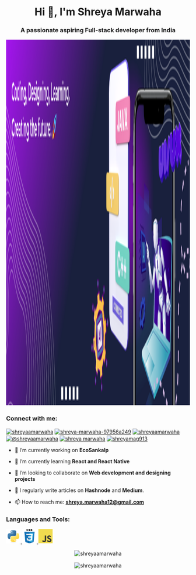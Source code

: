 <h1 align="center">Hi 👋, I'm Shreya Marwaha</h1>
<h3 align="center">A passionate aspiring Full-stack developer from India</h3>
<p align="center"> <img src="Navy Modern Marketing Expert LinkedIn Banner.png" width="1000" height="1000"/> </p>

<h3 align="left">Connect with me:</h3>
<p align="left">
  <a href="https://twitter.com/shreyaamarwaha" target="blank"><img align="center" src="https://raw.githubusercontent.com/rahuldkjain/github-profile-readme-generator/master/src/images/icons/Social/twitter.svg" alt="shreyaamarwaha" height="30" width="40" /></a>
  <a href="https://linkedin.com/in/shreya-marwaha-97956a249" target="blank"><img align="center" src="https://raw.githubusercontent.com/rahuldkjain/github-profile-readme-generator/master/src/images/icons/Social/linked-in-alt.svg" alt="shreya-marwaha-97956a249" height="30" width="40" /></a>
  <a href="https://instagram.com/shreyaamarwaha" target="blank"><img align="center" src="https://raw.githubusercontent.com/rahuldkjain/github-profile-readme-generator/master/src/images/icons/Social/instagram.svg" alt="shreyaamarwaha" height="30" width="40" /></a>
  <a href="https://hashnode.com/@shreyaamarwaha" target="blank"><img align="center" src="https://raw.githubusercontent.com/rahuldkjain/github-profile-readme-generator/master/src/images/icons/Social/hashnode.svg" alt="@shreyaamarwaha" height="30" width="40" /></a>
  <a href="https://www.youtube.com/c/shreya marwaha" target="blank"><img align="center" src="https://raw.githubusercontent.com/rahuldkjain/github-profile-readme-generator/master/src/images/icons/Social/youtube.svg" alt="shreya marwaha" height="30" width="40" /></a>
  <a href="https://auth.geeksforgeeks.org/user/shreyamag913" target="blank"><img align="center" src="https://raw.githubusercontent.com/rahuldkjain/github-profile-readme-generator/master/src/images/icons/Social/geeks-for-geeks.svg" alt="shreyamag913" height="30" width="40" /></a>
</p>

- 🔭 I’m currently working on **EcoSankalp**

- 🌱 I’m currently learning **React and React Native**

- 👯 I’m looking to collaborate on **Web development and designing projects**

- 📝 I regularly write articles on **Hashnode** and **Medium**.

- 📫 How to reach me: **shreya.marwaha12@gmail.com**

<h3 align="left">Languages and Tools:</h3>
<p align="left">
  <a href="https://www.python.org" target="_blank" rel="noreferrer">
    <img src="https://raw.githubusercontent.com/devicons/devicon/master/icons/python/python-original.svg" alt="python" width="40" height="40"/>
  </a>
  <a href="https://www.w3schools.com/css/" target="_blank" rel="noreferrer">
    <img src="https://raw.githubusercontent.com/devicons/devicon/master/icons/css3/css3-original-wordmark.svg" alt="css3" width="40" height="40"/>
  </a>
  <a href="https://www.javascript.com/" target="_blank" rel="noreferrer">
    <img src="https://raw.githubusercontent.com/devicons/devicon/master/icons/javascript/javascript-original.svg" alt="javascript" width="40" height="40"/>
  </a>
  <!-- Add more icons as needed -->
</p>

<p align="center">
  <img align="center" src="https://github-readme-stats.vercel.app/api/top-langs?username=shreyaamarwaha&show_icons=true&locale=en&layout=compact&theme=radical" alt="shreyaamarwaha" />
</p>

<p align="center">
  <img align="center" src="https://github-readme-streak-stats.herokuapp.com/?user=shreyaamarwaha&theme=radical" alt="shreyaamarwaha" />
</p>
